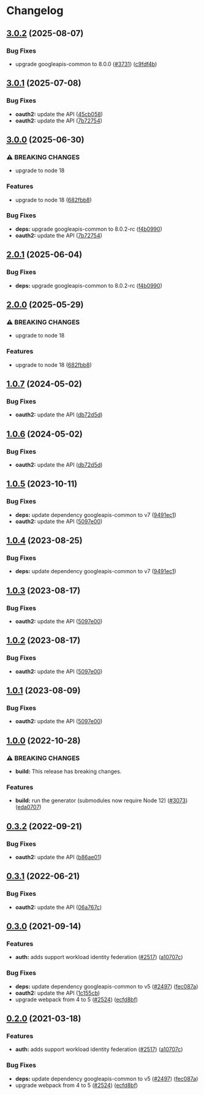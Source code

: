 # Changelog

## [3.0.2](https://github.com/googleapis/google-api-nodejs-client/compare/oauth2-v3.0.1...oauth2-v3.0.2) (2025-08-07)


### Bug Fixes

* upgrade googleapis-common to 8.0.0  ([#3731](https://github.com/googleapis/google-api-nodejs-client/issues/3731)) ([c9fdf4b](https://github.com/googleapis/google-api-nodejs-client/commit/c9fdf4b34d6c9bcf608eee35dd281d4680be9797))

## [3.0.1](https://github.com/googleapis/google-api-nodejs-client/compare/oauth2-v3.0.0...oauth2-v3.0.1) (2025-07-08)


### Bug Fixes

* **oauth2:** update the API ([45cb058](https://github.com/googleapis/google-api-nodejs-client/commit/45cb05865ebc9faef8bd1dda9a9bc0aa345b3f34))
* **oauth2:** update the API ([7b72754](https://github.com/googleapis/google-api-nodejs-client/commit/7b7275461d1b26a947fbf9d6745fd0328f934660))

## [3.0.0](https://github.com/googleapis/google-api-nodejs-client/compare/oauth2-v2.0.1...oauth2-v3.0.0) (2025-06-30)


### ⚠ BREAKING CHANGES

* upgrade to node 18

### Features

* upgrade to node 18 ([682fbb8](https://github.com/googleapis/google-api-nodejs-client/commit/682fbb869189ae92b3e9a194d37d0548af0c1f92))


### Bug Fixes

* **deps:** upgrade googleapis-common to 8.0.2-rc ([f4b0990](https://github.com/googleapis/google-api-nodejs-client/commit/f4b099071040cfbcfe4a2e7d487d45ee93b369e0))
* **oauth2:** update the API ([7b72754](https://github.com/googleapis/google-api-nodejs-client/commit/7b7275461d1b26a947fbf9d6745fd0328f934660))

## [2.0.1](https://github.com/googleapis/google-api-nodejs-client/compare/oauth2-v2.0.0...oauth2-v2.0.1) (2025-06-04)


### Bug Fixes

* **deps:** upgrade googleapis-common to 8.0.2-rc ([f4b0990](https://github.com/googleapis/google-api-nodejs-client/commit/f4b099071040cfbcfe4a2e7d487d45ee93b369e0))

## [2.0.0](https://github.com/googleapis/google-api-nodejs-client/compare/oauth2-v1.0.7...oauth2-v2.0.0) (2025-05-29)


### ⚠ BREAKING CHANGES

* upgrade to node 18

### Features

* upgrade to node 18 ([682fbb8](https://github.com/googleapis/google-api-nodejs-client/commit/682fbb869189ae92b3e9a194d37d0548af0c1f92))

## [1.0.7](https://github.com/googleapis/google-api-nodejs-client/compare/oauth2-v1.0.6...oauth2-v1.0.7) (2024-05-02)


### Bug Fixes

* **oauth2:** update the API ([db72d5d](https://github.com/googleapis/google-api-nodejs-client/commit/db72d5d788e26b83dac6603dd0c66280e48643fe))

## [1.0.6](https://github.com/googleapis/google-api-nodejs-client/compare/oauth2-v1.0.5...oauth2-v1.0.6) (2024-05-02)


### Bug Fixes

* **oauth2:** update the API ([db72d5d](https://github.com/googleapis/google-api-nodejs-client/commit/db72d5d788e26b83dac6603dd0c66280e48643fe))

## [1.0.5](https://github.com/googleapis/google-api-nodejs-client/compare/oauth2-v1.0.4...oauth2-v1.0.5) (2023-10-11)


### Bug Fixes

* **deps:** update dependency googleapis-common to v7 ([9491ec1](https://github.com/googleapis/google-api-nodejs-client/commit/9491ec1cdc3c413e7d73edcfcd59cf5c28a7c855))
* **oauth2:** update the API ([5097e00](https://github.com/googleapis/google-api-nodejs-client/commit/5097e00e9b496ad7e492726e0e1a55df0b715890))

## [1.0.4](https://github.com/googleapis/google-api-nodejs-client/compare/oauth2-v1.0.3...oauth2-v1.0.4) (2023-08-25)


### Bug Fixes

* **deps:** update dependency googleapis-common to v7 ([9491ec1](https://github.com/googleapis/google-api-nodejs-client/commit/9491ec1cdc3c413e7d73edcfcd59cf5c28a7c855))

## [1.0.3](https://github.com/googleapis/google-api-nodejs-client/compare/oauth2-v1.0.2...oauth2-v1.0.3) (2023-08-17)


### Bug Fixes

* **oauth2:** update the API ([5097e00](https://github.com/googleapis/google-api-nodejs-client/commit/5097e00e9b496ad7e492726e0e1a55df0b715890))

## [1.0.2](https://github.com/googleapis/google-api-nodejs-client/compare/oauth2-v1.0.1...oauth2-v1.0.2) (2023-08-17)


### Bug Fixes

* **oauth2:** update the API ([5097e00](https://github.com/googleapis/google-api-nodejs-client/commit/5097e00e9b496ad7e492726e0e1a55df0b715890))

## [1.0.1](https://github.com/googleapis/google-api-nodejs-client/compare/oauth2-v1.0.0...oauth2-v1.0.1) (2023-08-09)


### Bug Fixes

* **oauth2:** update the API ([5097e00](https://github.com/googleapis/google-api-nodejs-client/commit/5097e00e9b496ad7e492726e0e1a55df0b715890))

## [1.0.0](https://github.com/googleapis/google-api-nodejs-client/compare/oauth2-v0.3.2...oauth2-v1.0.0) (2022-10-28)


### ⚠ BREAKING CHANGES

* **build:** This release has breaking changes.

### Features

* **build:** run the generator (submodules now require Node 12) ([#3073](https://github.com/googleapis/google-api-nodejs-client/issues/3073)) ([eda0707](https://github.com/googleapis/google-api-nodejs-client/commit/eda07079dadab46a80b6f9ede618f4f43030169e))

## [0.3.2](https://github.com/googleapis/google-api-nodejs-client/compare/oauth2-v0.3.1...oauth2-v0.3.2) (2022-09-21)


### Bug Fixes

* **oauth2:** update the API ([b86ae01](https://github.com/googleapis/google-api-nodejs-client/commit/b86ae01870b5addaf58de0a4c29c7d28437ccaab))

## [0.3.1](https://github.com/googleapis/google-api-nodejs-client/compare/oauth2-v0.3.0...oauth2-v0.3.1) (2022-06-21)


### Bug Fixes

* **oauth2:** update the API ([06a767c](https://github.com/googleapis/google-api-nodejs-client/commit/06a767cbbcf66b635bdcb5ca6231219e87a61af5))

## [0.3.0](https://www.github.com/googleapis/google-api-nodejs-client/compare/oauth2-v0.2.0...oauth2-v0.3.0) (2021-09-14)


### Features

* **auth:** adds support workload identity federation ([#2517](https://www.github.com/googleapis/google-api-nodejs-client/issues/2517)) ([a10707c](https://www.github.com/googleapis/google-api-nodejs-client/commit/a10707c477759e7c9ef6360a2fe800856fb600c1))


### Bug Fixes

* **deps:** update dependency googleapis-common to v5 ([#2497](https://www.github.com/googleapis/google-api-nodejs-client/issues/2497)) ([fec087a](https://www.github.com/googleapis/google-api-nodejs-client/commit/fec087abcf3d994dd41c3ffa0a0c12b1f9f09dae))
* **oauth2:** update the API ([1c155cb](https://www.github.com/googleapis/google-api-nodejs-client/commit/1c155cbf04362b5da4da66dc2b8e1d631a7d2b1d))
* upgrade webpack from 4 to 5  ([#2524](https://www.github.com/googleapis/google-api-nodejs-client/issues/2524)) ([ecfd8bf](https://www.github.com/googleapis/google-api-nodejs-client/commit/ecfd8bfcd06e1beabff7ec9a8c4000222379eb8d))

## [0.2.0](https://www.github.com/googleapis/google-api-nodejs-client/compare/oauth2-v0.1.0...oauth2-v0.2.0) (2021-03-18)


### Features

* **auth:** adds support workload identity federation ([#2517](https://www.github.com/googleapis/google-api-nodejs-client/issues/2517)) ([a10707c](https://www.github.com/googleapis/google-api-nodejs-client/commit/a10707c477759e7c9ef6360a2fe800856fb600c1))


### Bug Fixes

* **deps:** update dependency googleapis-common to v5 ([#2497](https://www.github.com/googleapis/google-api-nodejs-client/issues/2497)) ([fec087a](https://www.github.com/googleapis/google-api-nodejs-client/commit/fec087abcf3d994dd41c3ffa0a0c12b1f9f09dae))
* upgrade webpack from 4 to 5  ([#2524](https://www.github.com/googleapis/google-api-nodejs-client/issues/2524)) ([ecfd8bf](https://www.github.com/googleapis/google-api-nodejs-client/commit/ecfd8bfcd06e1beabff7ec9a8c4000222379eb8d))
